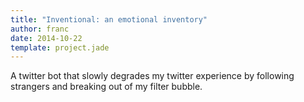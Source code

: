 ```yaml
---
title: "Inventional: an emotional inventory"
author: franc
date: 2014-10-22
template: project.jade
---
```


A twitter bot that slowly degrades my twitter experience by following strangers and breaking out of my filter bubble.